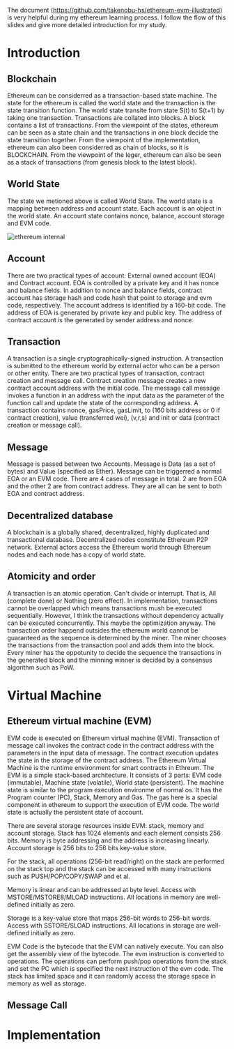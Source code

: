 The document (https://github.com/takenobu-hs/ethereum-evm-illustrated) is very helpful during my ethereum learning process. I follow the flow of this slides and give more detailed introduction for my study. 

# Introduction

## Blockchain

Ethereum can be considerred as a transaction-based state machine. The state for the ethereum is called the world state and the transaction is the state transition function. The world state transite from state S(t) to S(t+1) by taking one transaction. Transactions are collated into blocks. A block contains a list of transactions. From the viewpoint of the states, ethereum can be seen as a state chain and the transactions in one block decide the state transition together. From the viewpoint of the implementation, ethereum can also been considerred as chain of blocks, so it is BLOCKCHAIN. From the viewpoint of the leger, ethereum can also be seen as a stack of transactions (from genesis block to the latest block). 

## World State

The state we metioned above is called World State. The world state is a mapping between address and account state. Each account is an object in the world state. An account state contains nonce, balance, account storage and EVM code. 

![ethereum internal](https://i.stack.imgur.com/afWDt.jpg)

## Account

There are two practical types of account: External owned account (EOA) and Contract account. EOA is controlled by a private key and it has nonce and balance fields. In addition to nonce and balance fields, contract account has storage hash and code hash that point to storage and evm code, respectively. The account address is identified by a 160-bit code. The address of EOA is generated by private key and public key. The address of contract account is the generated by sender address and nonce. 

## Transaction

A transaction is a single cryptographically-signed instruction. A transaction is submitted to the ethereum world by external actor who can be a person or other entity. There are two practical types of transaction, contract creation and message call. Contract creation message creates a new contract account address with the initial code. The message call message invokes a function in an address with the input data as the parameter of the function call and update the state of the corresponding address. A transaction contains nonce, gasPrice, gasLimit, to (160 bits address or 0 if contract creation), value (transferred wei), (v,r,s) and init or data (contract creation or message call). 

## Message

Message is passed between two Accounts. Message is Data (as a set of bytes) and Value (specified as Ether). Message can be triggerred a normal EOA or an EVM code. There are 4 cases of message in total. 2 are from EOA and the other 2 are from contract address. They are all can be sent to both EOA and contract address. 

## Decentralized database

A blockchain is a globally shared, decentralized, highly duplicated and transactional database. Decentralized nodes constitute Ethereum P2P network. External actors access the Ethereum world through Ethereum nodes and each node has a copy of world state. 

## Atomicity and order

A transaction is an atomic operation. Can't divide or interrupt. That is, All (complete done) or Nothing (zero effect). In implementation, transactions cannot be overlapped which means transactions mush be executed sequentially. However, I think the transactions without dependency actually can be executed concurrently. This maybe the optimization anyway. The transaction order happend outsides the ethereum world cannot be guaranteed as the sequence is determined by the miner. The miner chooses the transactions from the transaction pool and adds them into the block. Every miner has the oppotunity to decide the sequence the transactions in the generated block and the minning winner is decided by a consensus algorithm such as PoW.

# Virtual Machine

## Ethereum virtual machine (EVM)

EVM code is executed on Ethereum virtual machine (EVM). Transaction of message call invokes the contract code in the contract address with the parameters in the input data of message. The contract execution updates the state in the storage of the contract address. The Ethereum Virtual Machine is the runtime environment for smart contracts in Ethreum. The EVM is a simple stack-based architecture. It consists of 3 parts: EVM code (immutable), Machine state (volatile), World state (persistent). The machine state is similar to the program execution environme of normal os. It has the Program counter (PC), Stack, Memory and Gas. The gas here is a special component in ethereum to support the execution of EVM code. The world state is actually the persistent state of account. 

There are several storage resources inside EVM: stack, memory and account storage. Stack has 1024 elements and each element consists 256 bits. Memory is byte addressing and the address is increasing linearly.  Account storage is 256 bits to 256 bits key-value store.

For the stack, all operations (256-bit read/right) on the stack are performed on the stack top and the stack can be accessed with many instructions such as PUSH/POP/COPY/SWAP and et al. 

Memory is linear and can be addressed at byte level. Access with MSTORE/MSTORE8/MLOAD instructions. All locations in memory are well-defined initially as zero.

Storage is a key-value store that maps 256-bit words to 256-bit words. Access with SSTORE/SLOAD instructions. All locations in storage are well-defined initially as zero.

EVM Code is the bytecode that the EVM can natively execute. You can also get the assembly view of the bytecode. The evm instruction is converted to operations. The operations can perform push/pop operations from the stack and set the PC which is specified the next instruction of the evm code. The stack has limited space and it can randomly access the storage space in memory as well as storage.

## Message Call



# Implementation
